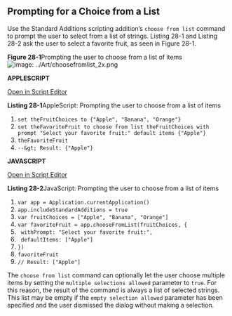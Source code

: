<a id="//apple_ref/doc/uid/TP40016239-CH83"></a><a id="//apple_ref/doc/uid/TP40016239-CH83-SW1"></a>

## Prompting for a Choice from a List

Use the Standard Additions scripting addition’s `choose from list` command to prompt the user to select from a list of strings. Listing 28-1 and Listing 28-2 ask the user to select a favorite fruit, as seen in Figure 28-1.

<a id="//apple_ref/doc/uid/TP40016239-CH83-SW4"></a>
**Figure 28-1**Prompting the user to choose from a list of items
![image: ../Art/choosefromlist_2x.png](https://developer.apple.com/library/archive/mac-automation-scripting-guide/Art/choosefromlist_2x.png)

**APPLESCRIPT**

[Open in Script Editor](https://developer.apple.com/library/archive/mac-automation-scripting-guide/applescript:/com.apple.scripteditor?action=new&script=set%20theFruitChoices%20to%20%7B%22Apple%22%2C%20%22Banana%22%2C%20%22Orange%22%7D%0Aset%20theFavoriteFruit%20to%20choose%20from%20list%20theFruitChoices%20with%20prompt%20%22Select%20your%20favorite%20fruit%3A%22%20default%20items%20%7B%22Apple%22%7D%0AtheFavoriteFruit)

<a id="//apple_ref/doc/uid/TP40016239-CH83-SW2"></a>
**Listing 28-1**AppleScript: Prompting the user to choose from a list of items

1. `set theFruitChoices to {"Apple", "Banana", "Orange"}`
2. `set theFavoriteFruit to choose from list theFruitChoices with prompt "Select your favorite fruit:" default items {"Apple"}`
3. `theFavoriteFruit`
4. `--&gt; Result: {"Apple"}`

**JAVASCRIPT**

[Open in Script Editor](https://developer.apple.com/library/archive/mac-automation-scripting-guide/applescript:/com.apple.scripteditor?action=new&script=var%20app%20%3D%20Application.currentApplication%28%29%0Aapp.includeStandardAdditions%20%3D%20true%0A%0Avar%20fruitChoices%20%3D%20%5B%22Apple%22%2C%20%22Banana%22%2C%20%22Orange%22%5D%0Avar%20favoriteFruit%20%3D%20app.chooseFromList%28fruitChoices%2C%20%7B%0A%20%20%20%20withPrompt%3A%20%22Select%20your%20favorite%20fruit%3A%22%2C%0A%20%20%20%20defaultItems%3A%20%5B%22Apple%22%5D%0A%7D%29%0AfavoriteFruit)

<a id="//apple_ref/doc/uid/TP40016239-CH83-SW3"></a>
**Listing 28-2**JavaScript: Prompting the user to choose from a list of items

1. `var app = Application.currentApplication()`
2. `app.includeStandardAdditions = true`
4. `var fruitChoices = ["Apple", "Banana", "Orange"]`
5. `var favoriteFruit = app.chooseFromList(fruitChoices, {`
6. ` withPrompt: "Select your favorite fruit:",`
7. ` defaultItems: ["Apple"]`
8. `})`
9. `favoriteFruit`
10. `// Result: ["Apple"]`

The `choose from list` command can optionally let the user choose multiple items by setting the `multiple selections allowed` parameter to `true`. For this reason, the result of the command is always a list of selected strings. This list may be empty if the `empty selection allowed` parameter has been specified and the user dismissed the dialog without making a selection.
